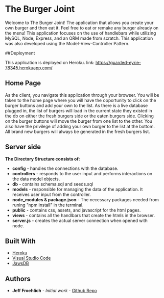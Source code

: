# The Burger Joint

Welcome to The Burger Joint! The application that allows you create your own burger and then eat it. Feel free to eat or remake any burger already on the menu! This application focuses on the use of handlebars while utilizing MySQL, Node, Express, and an ORM made from scratch. This application was also developed using the Model-View-Controller Pattern. 

##Deployment

This application is deployed on Heroku.
link: https://guarded-eyrie-78345.herokuapp.com/

## Home Page

As the client, you navigate this application through your browser. You will be taken to the home page where you will have the opportunity to click on the burger buttons and add your own to the list. As there is a live database plugged in, the list of burgers will load in the current state they existed in the db on either the fresh burgers side or the eaten burgers side. Clicking on the burger buttons will move the burger from one list to the other. You also have the privilege of adding your own burger to the list at the bottom. All brand new burgers will always be generated in the fresh burgers list.  

## Server side 

**The Directory Structure consists of:** 

* **config** - handles the connections with the database.
* **controllers** - responds to the user input and performs interactions on the data model objects.
* **db** - contains schema.sql and seeds.sql
* **models** - responsible for managing the data of the application. It receives user input from the controller.
* **node_modules & package.json** - The necessary packages needed from runing "npm install" in the terminal.
* **public** - contains css, assets, and javascript for the html pages.
* **views** - contains all the handlbars that create the htmls in the browser.
* **server.js** - creates the actual server connection when opened with node. 


## Built With

* [Heroku](https://code.visualstudio.com/)
* [Visual Studio Code](https://www.heroku.com/)
* [JawsDB](https://www.jawsdb.com/)

## Authors

* **Jeff Froehlich** - *Initial work* - [Github Repo](https://github.com/jsf5077/burger)
